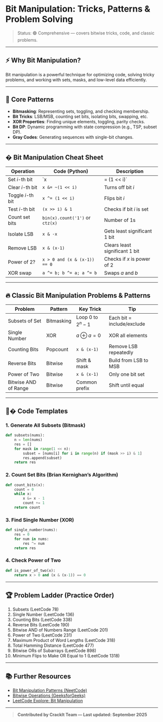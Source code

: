 
# Bit Manipulation: Tricks, Patterns & Problem Solving

> Status: 🟢 Comprehensive — covers bitwise tricks, code, and classic problems.

---

## ⚡ Why Bit Manipulation?
Bit manipulation is a powerful technique for optimizing code, solving tricky problems, and working with sets, masks, and low-level data efficiently.

---

## 🧩 Core Patterns

- **Bitmasking**: Representing sets, toggling, and checking membership.
- **Bit Tricks**: LSB/MSB, counting set bits, isolating bits, swapping, etc.
- **XOR Properties**: Finding unique elements, toggling, parity checks.
- **Bit DP**: Dynamic programming with state compression (e.g., TSP, subset DP).
- **Gray Codes**: Generating sequences with single-bit changes.

---

## �️ Bit Manipulation Cheat Sheet

| Operation | Code (Python) | Description |
|-----------|--------------|-------------|
| Set $i$-th bit | `x |= (1 << i)` | Turns on bit $i$ |
| Clear $i$-th bit | `x &= ~(1 << i)` | Turns off bit $i$ |
| Toggle $i$-th bit | `x ^= (1 << i)` | Flips bit $i$ |
| Test $i$-th bit | `(x >> i) & 1` | Checks if bit $i$ is set |
| Count set bits | `bin(x).count('1')` or `ctz(x)` | Number of 1s |
| Isolate LSB | `x & -x` | Gets least significant 1 bit |
| Remove LSB | `x & (x-1)` | Clears least significant 1 bit |
| Power of 2? | `x > 0 and (x & (x-1)) == 0` | Checks if $x$ is power of 2 |
| XOR swap | `a ^= b; b ^= a; a ^= b` | Swaps $a$ and $b$ |

---

## 🔥 Classic Bit Manipulation Problems & Patterns

| Problem | Pattern | Key Trick | Tip |
|---------|---------|----------|-----|
| Subsets of Set | Bitmasking | Loop $0$ to $2^n-1$ | Each bit = include/exclude |
| Single Number | XOR | $a \oplus a = 0$ | XOR all elements |
| Counting Bits | Popcount | `x & (x-1)` | Remove LSB repeatedly |
| Reverse Bits | Bitwise | Shift & mask | Build from LSB to MSB |
| Power of Two | Bitwise | `x & (x-1)` | Only one bit set |
| Bitwise AND of Range | Bitwise | Common prefix | Shift until equal |

---

## 🧑‍� Code Templates

### 1. Generate All Subsets (Bitmask)
```python
def subsets(nums):
	n = len(nums)
	res = []
	for mask in range(1 << n):
		subset = [nums[i] for i in range(n) if (mask >> i) & 1]
		res.append(subset)
	return res
```

### 2. Count Set Bits (Brian Kernighan’s Algorithm)
```python
def count_bits(x):
	count = 0
	while x:
		x &= x - 1
		count += 1
	return count
```

### 3. Find Single Number (XOR)
```python
def single_number(nums):
	res = 0
	for num in nums:
		res ^= num
	return res
```

### 4. Check Power of Two
```python
def is_power_of_two(x):
	return x > 0 and (x & (x-1)) == 0
```

---

## 🏆 Problem Ladder (Practice Order)

1. Subsets (LeetCode 78)
2. Single Number (LeetCode 136)
3. Counting Bits (LeetCode 338)
4. Reverse Bits (LeetCode 190)
5. Bitwise AND of Numbers Range (LeetCode 201)
6. Power of Two (LeetCode 231)
7. Maximum Product of Word Lengths (LeetCode 318)
8. Total Hamming Distance (LeetCode 477)
9. Bitwise ORs of Subarrays (LeetCode 898)
10. Minimum Flips to Make OR Equal to 1 (LeetCode 1318)

---

## 📚 Further Resources

- [Bit Manipulation Patterns (NeetCode)](https://neetcode.io/roadmap)
- [Bitwise Operations (GeeksforGeeks)](https://www.geeksforgeeks.org/bitwise-operators-in-c-cpp/)
- [LeetCode Explore: Bit Manipulation](https://leetcode.com/explore/learn/card/bit-manipulation/)

---

> **Contributed by CrackIt Team — Last updated: September 2025**
